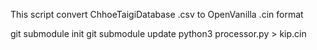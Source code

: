This script convert ChhoeTaigiDatabase .csv to OpenVanilla .cin format

git submodule init
git submodule update
python3 processor.py > kip.cin
